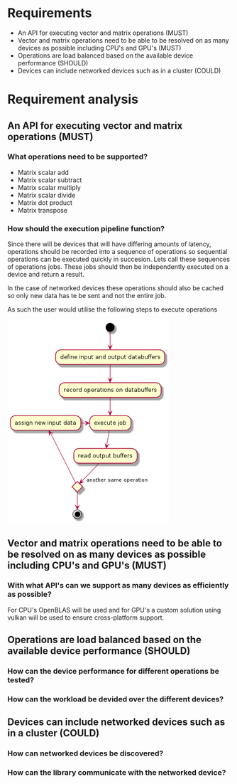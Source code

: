 # Requirements

- An API for executing vector and matrix operations (MUST)
- Vector and matrix operations need to be able to be resolved on as many devices as possible including CPU's and GPU's (MUST)
- Operations are load balanced based on the available device performance (SHOULD)
- Devices can include networked devices such as in a cluster (COULD)

# Requirement analysis

## An API for executing vector and matrix operations (MUST)

### What operations need to be supported?

- Matrix scalar add
- Matrix scalar subtract
- Matrix scalar multiply
- Matrix scalar divide
- Matrix dot product
- Matrix transpose

### How should the execution pipeline function?

Since there will be devices that will have differing amounts of latency, operations should be recorded into a sequence of operations so sequential operations can be executed quickly in succesion. Lets call these sequences of operations jobs. These jobs should then be independently executed on a device and return a result. 

In the case of networked devices these operations should also be cached so only new data has te be sent and not the entire job.

As such the user would utilise the following steps to execute operations

![build diagrams for diagrams](diagrams/activity.png)

## Vector and matrix operations need to be able to be resolved on as many devices as possible including CPU's and GPU's (MUST)

### With what API's can we support as many devices as efficiently as possible?

For CPU's OpenBLAS will be used and for GPU's a custom solution using vulkan will be used to ensure cross-platform support.

## Operations are load balanced based on the available device performance (SHOULD)

### How can the device performance for different operations be tested?

### How can the workload be devided over the different devices?

## Devices can include networked devices such as in a cluster (COULD)

### How can networked devices be discovered?

### How can the library communicate with the networked device?